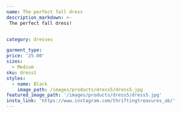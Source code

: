 ```yaml
---
name: The perfect fall dress
description_markdown: >-
 The perfect fall dress!


category: dresses

garment_type:
price: '25.00'
sizes:
  - Medium
sku: dress1
styles:
  - name: Black
    image_path: /images/products/dress5/dress5.jpg
featured_image_path: '/images/products/dress5/dress5.jpg'
insta_link: 'https://www.instagram.com/thriftingtreasures_ab/'
---
```

